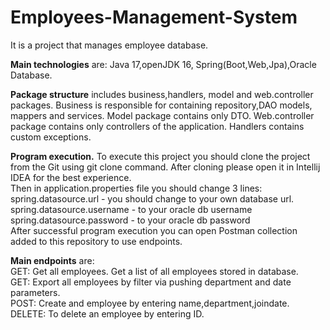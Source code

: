 # Employees-Management-System
It is a project that manages employee database.

**Main technologies** are: Java 17,openJDK 16, Spring(Boot,Web,Jpa),Oracle Database.

**Package structure** includes business,handlers, model and web.controller packages. Business is responsible for containing repository,DAO models, mappers and services.
Model package contains only DTO. Web.controller package contains only controllers of the application. Handlers contains custom exceptions.

**Program execution.** To execute this project you should clone the project from the Git using git clone command. After cloning please open it in Intellij IDEA for the best experience.  
Then in application.properties file you should change 3 lines:  
spring.datasource.url - you should change to your own database url.  
spring.datasource.username - to your oracle db username  
spring.datasource.password - to your oracle db password  
After successful program execution you can open Postman collection added to this repository to use endpoints.

**Main endpoints** are:  
GET: Get all employees. Get a list of all employees stored in database.  
GET: Export all employees by filter via pushing department and date parameters.   
POST: Create and employee by entering name,department,joindate.  
DELETE: To delete an employee by entering ID.  
